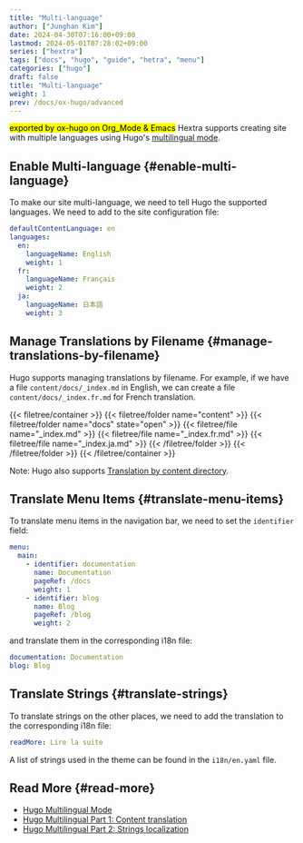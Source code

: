 ```yaml
---
title: "Multi-language"
author: ["Junghan Kim"]
date: 2024-04-30T07:16:00+09:00
lastmod: 2024-05-01T07:28:02+09:00
series: ["hextra"]
tags: ["docs", "hugo", "guide", "hetra", "menu"]
categories: ["hugo"]
draft: false
title: "Multi-language"
weight: 1
prev: /docs/ox-hugo/advanced
---
```


<mark>exported by ox-hugo on Org_Mode &amp; Emacs</mark> Hextra supports creating site with multiple languages using Hugo's [multilingual mode](https://gohugo.io/content-management/multilingual/).

<!--more-->


## Enable Multi-language {#enable-multi-language}

To make our site multi-language, we need to tell Hugo the supported languages. We need to add to the site configuration file:

```yaml { linenos=false,filename="hugo.yaml" }
defaultContentLanguage: en
languages:
  en:
    languageName: English
    weight: 1
  fr:
    languageName: Français
    weight: 2
  ja:
    languageName: 日本語
    weight: 3
```


## Manage Translations by Filename {#manage-translations-by-filename}

Hugo supports managing translations by filename. For example, if we have a file `content/docs/_index.md` in English, we can create a file `content/docs/_index.fr.md` for French translation.

{{< filetree/container >}}
  {{< filetree/folder name="content" >}}
    {{< filetree/folder name="docs" state="open" >}}
      {{< filetree/file name="_index.md" >}}
      {{< filetree/file name="_index.fr.md" >}}
      {{< filetree/file name="_index.ja.md" >}}
    {{< /filetree/folder >}}
  {{< /filetree/folder >}}
{{< /filetree/container >}}

Note: Hugo also supports [Translation by content directory](https://gohugo.io/content-management/multilingual/#translation-by-content-directory).


## Translate Menu Items {#translate-menu-items}

To translate menu items in the navigation bar, we need to set the `identifier` field:

```yaml { linenos=false,filename="hugo.yaml" }
menu:
  main:
    - identifier: documentation
      name: Documentation
      pageRef: /docs
      weight: 1
    - identifier: blog
      name: Blog
      pageRef: /blog
      weight: 2
```

and translate them in the corresponding i18n file:

```yaml { linenos=false,filename="i18n/fr.yaml" }
documentation: Documentation
blog: Blog
```


## Translate Strings {#translate-strings}

To translate strings on the other places, we need to add the translation to the corresponding i18n file:

```yaml { linenos=false,filename="i18n/fr.yaml" }
readMore: Lire la suite
```

A list of strings used in the theme can be found in the `i18n/en.yaml` file.


## Read More {#read-more}

-   [Hugo Multilingual Mode](https://gohugo.io/content-management/multilingual/)
-   [Hugo Multilingual Part 1: Content translation](https://www.regisphilibert.com/blog/2018/08/hugo-multilingual-part-1-managing-content-translation/)
-   [Hugo Multilingual Part 2: Strings localization](https://www.regisphilibert.com/blog/2018/08/hugo-multilingual-part-2-i18n-string-localization/)

